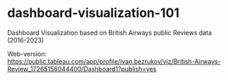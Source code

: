 # dashboard-visualization-101
Dashboard Visualization based on British Airways public Reviews data (2016-2023)

Web-version: 
https://public.tableau.com/app/profile/ivan.bezrukov/viz/British-Airways-Review_17265156044400/Dashboard1?publish=yes
